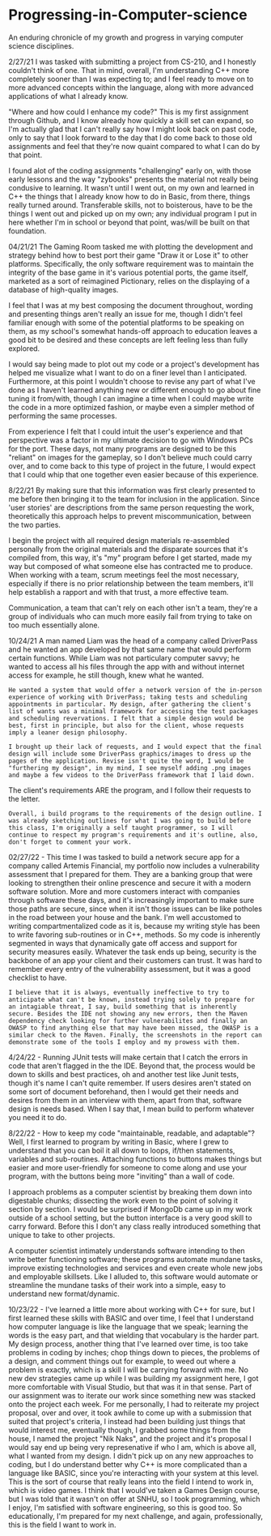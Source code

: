 # Progressing-in-Computer-science
An enduring chronicle of my growth and progress in varying computer science disciplines.

2/27/21 I was tasked with submitting a project from CS-210, and I honestly couldn't think of one. That in mind, overall, I'm understanding C++ more completely sooner than I was expecting to; and I feel ready to move on to more advanced concepts within the language, along with more advanced applications of what I already know. 

"Where and how could I enhance my code?"
    This is my first assignment through Github, and I know already how quickly a skill set can expand, so I'm actually glad that I can't really say how I might look back on past code, only to say that I look forward to the day that I do come back to those old assignments and feel that they're now quaint compared to what I can do by that point.
   
I found alot of the coding assignments "challenging" early on, with those early lessons and the way "zybooks" presents the material not really being condusive to learning. It wasn't until I went out, on my own and learned in C++ the things that I already know how to do in Basic, from there, things really turned around. Transferable skills, not to boisterous, have to be the things I went out and picked up on my own; any individual program I put in here whether I'm in school or beyond that point, was/will be built on that foundation.

04/21/21 The Gaming Room tasked me with plotting the development and strategy behind how to best port their game "Draw it or Lose it" to other platforms. Specifically, the only software requirement was to maintain the integrity of the base game in it's various potential ports, the game itself, marketed as a sort of reimagined Pictionary, relies on the displaying of a database of high-quality images.

I feel that I was at my best composing the document throughout, wording and presenting things aren't really an issue for me, though I didn't feel familiar enough with some of the potential platforms to be speaking on them, as my school's somewhat hands-off approach to education leaves a good bit to be desired and these concepts are left feeling less than fully explored.

I would say being made to plot out my code or a project's development has helped me visualize what I want to do on a finer level than I anticipated. Furthermore, at this point I wouldn't choose to revise any part of what I've done as I haven't learned anything new or different enough to go about fine tuning it from/with, though I can imagine a time when I could maybe write the code in a more optimized fashion, or maybe even a simpler method of performing the same processes.

From experience I felt that I could intuit the user's experience and that perspective was a factor in my ultimate decision to go with Windows PCs for the port. These days, not many programs are designed to be this "reliant" on images for the gameplay, so I don't believe much could carry over, and to come back to this type of project in the future, I would expect that I could whip that one together even easier because of this experience.

8/22/21 By making sure that this information was first clearly presented to me before then bringing it to the team for inclusion in the application. Since 'user stories' are descriptions from the same person requesting the work, theoretically this approach helps to prevent miscommunication, between the two parties.

I begin the project with all required design materials re-assembled personally from the original materials and the disparate sources that it's compiled from, this way, it's "my" program before I get started, made my way but composed of what someone else has contracted me to produce. When working with a team, scrum meetings feel the most necessary, especially if there is no prior relationship between the team members, it'll help establish a rapport and with that trust, a more effective team.

Communication, a team that can't rely on each other isn't a team, they're a group of individuals who can much more easily fail from trying to take on too much essentially alone.


10/24/21    A man named Liam was the head of a company called DriverPass and he wanted an app developed by that same name that would perform certain functions. While Liam was not particulary computer savvy; he wanted to access all his files through the app with and without internet access for example, he still though, knew what he wanted.

    He wanted a system that would offer a network version of the in-person experience of working with DriverPass; taking tests and scheduling appointments in particular. My design, after gathering the client's list of wants was a minimal framework for accessing the test packages and scheduling revervations. I felt that a simple design would be best, first in principle, but also for the client, whose requests imply a leaner design philosophy.
    
    I brought up their lack of requests, and I would expect that the final design will include some DriverPass graphics/images to dress up the pages of the application. Revise isn't quite the word, I would be "furthering my design", in my mind, I see myself adding .png images and maybe a few videos to the DriverPass framework that I laid down.
    
The client's requirements ARE the program, and I follow their requests to the letter.
    
    Overall, i build programs to the requirements of the design outline. I was already sketching outlines for what I was going to build before this class, I'm originally a self taught programmer, so I will continue to respect my program's requirements and it's outline, also, don't forget to comment your work.  


02/27/22 - This time I was tasked to build a network secure app for a company called Artemis Financial, my portfolio now includes a vulnerability assessment that I prepared for them. They are a banking group that were looking to strengthen their online prescence and secure it with a modern software solution. More and more customers interact with companies through software these days, and it's increasingly important to make sure those paths are secure, since when it isn't those issues can be like potholes in the road between your house and the bank. I'm well accustomed to writing compartmentalized code as it is, because my writing style has been to write favoring sub-routines or in C++, methods. So my code is inherently segmented in ways that dynamically gate off access and support for security measures easily. Whatever the task ends up being, security is the backbone of an app your client and their customers can trust. It was hard to remember every entry of the vulnerability assessment, but it was a good checklist to have.

    I believe that it is always, eventually ineffective to try to anticipate what can't be known, instead trying solely to prepare for an intagiable threat, I say, build something that is inherently secure. Besides the IDE not showing any new errors, then the Maven dependency check looking for further vulnerabilites and finally an OWASP to find anything else that may have been missed, the OWASP is a similar check to the Maven. Finally, the screenshots in the report can demonstrate some of the tools I employ and my prowess with them.

4/24/22 - Running JUnit tests will make certain that I catch the errors in code that aren't flagged in the the IDE. Beyond that, the process would be down to skills and best practices, oh and another test like Junit tests, though it's name I can't quite remember. If users desires aren't stated on some sort of document beforehand, then I would get their needs and desires from them in an interview with them, apart from that, software design is needs based. When I say that, I mean build to perform whatever you need it to do.

8/22/22 - How to keep my code "maintainable, readable, and adaptable"? Well, I first learned to program by writing in Basic, where I grew to understand that you can boil it all down to loops, if/then statements, variables and sub-routines. Attaching functions to buttons makes things but easier and more user-friendly for someone to come along and use your program, with the buttons being more "inviting" than a wall of code.

I approach problems as a computer scientist by breaking them down into digestable chunks; dissecting the work even to the point of solving it section by section. I would be surprised if MongoDb came up in my work outside of a school setting, but the button interface is a very good skill to carry forward. Before this I don't any class really introduced something that unique to take to other projects.

A computer scientist intimately understands software intending to then write better functioning software; these programs automate mundane tasks, improve existing technologies and services and even create whole new jobs and employable skillsets. Like I alluded to, this software would automate or streamline the mundane tasks of their work into a simple, easy to understand new format/dynamic.

10/23/22 - I've learned a little more about working with C++ for sure, but I first learned these skills with BASIC and over time, I feel that I understand how computer language is like the language that we speak; learning the words is the easy part, and that wielding that vocabulary is the harder part. My design process, another thing that I've learned over time, is too take problems in coding by inches; chop things down to pieces, the problems of a design, and comment things out for example, to weed out where a problem is exactly, which is a skill I will be carrying forward with me.
    No new dev strategies came up while I was building my assignment here, I got more comfortable with Visual Studio, but that was it in that sense. Part of our assignment was to iterate our work since something new was stacked onto the project each week. For me personally, I had to reiterate my project proposal, over and over, it took awhile to come up with a submission that suited that project's criteria, I instead had been building just things that would interest me, eventually though, I grabbed some things from the house, I named the project "Nik Naks", and the project and it's proposal I would say end up being very represenative if who I am, which is above all, what I wanted from my design. I didn't pick up on any new approaches to coding, but I do understand better why C++ is more complicated than a language like BASIC, since you're interacting with your system at this level.
    This is the sort of course that really leans into the field I intend to work in, which is video games. I think that I would've taken a Games Design course, but I was told that it wasn't on offer at SNHU, so I took programming, which I enjoy, I'm satisfied with software engineering, so this is good too. So educationally, I'm prepared for my next challenge, and again, professionally, this is the field I want to work in.
    
